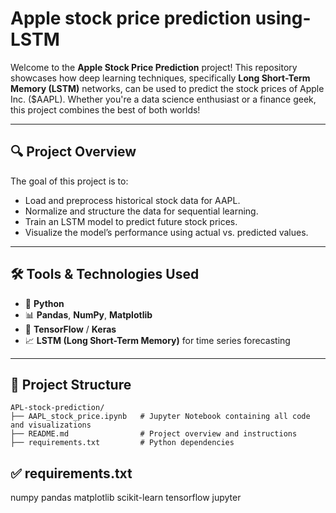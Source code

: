 # Apple stock price prediction using-LSTM


Welcome to the **Apple Stock Price Prediction** project! This repository showcases how deep learning techniques, specifically **Long Short-Term Memory (LSTM)** networks, can be used to predict the stock prices of Apple Inc. ($AAPL). Whether you're a data science enthusiast or a finance geek, this project combines the best of both worlds!

---

## 🔍 Project Overview

The goal of this project is to:

- Load and preprocess historical stock data for AAPL.
- Normalize and structure the data for sequential learning.
- Train an LSTM model to predict future stock prices.
- Visualize the model’s performance using actual vs. predicted values.

---

## 🛠️ Tools & Technologies Used

- 🐍 **Python**
- 📊 **Pandas**, **NumPy**, **Matplotlib**
- 🤖 **TensorFlow** / **Keras**
- 📈 **LSTM (Long Short-Term Memory)** for time series forecasting

---
## 📂 Project Structure

```
APL-stock-prediction/
├── AAPL_stock_price.ipynb   # Jupyter Notebook containing all code and visualizations
├── README.md                # Project overview and instructions
├── requirements.txt         # Python dependencies
```


## ✅ requirements.txt
numpy
pandas
matplotlib
scikit-learn
tensorflow
jupyter



